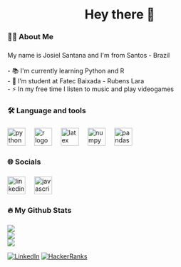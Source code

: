 <h1 align="center">Hey there 👋</h1>

###

<h3 align="left">👩‍💻  About Me</h3>

###

<p align="left">My name is Josiel Santana and I'm from Santos - Brazil<br><br>- 📚 I'm currently learning Python and R<br>- 📝 I’m student at Fatec Baixada - Rubens Lara<br>- ⚡ In my free time I listen to music and play videogames</p>

###

<h3 align="left">🛠 Language and tools</h3>

###

<div align="left">
  <img src="https://cdn.simpleicons.org/python/3776AB" height="40" alt="python logo"  />
  <img width="12" />
  <img src="https://skillicons.dev/icons?i=r" height="40" alt="r logo"  />
  <img width="12" />
  <img src="https://skillicons.dev/icons?i=latex" height="40" alt="latex logo"  />
  <img width="12" />
  <img src="https://cdn.simpleicons.org/numpy/013243" height="40" alt="numpy logo"  />
  <img width="12" />
  <img src="https://cdn.jsdelivr.net/gh/devicons/devicon/icons/pandas/pandas-original.svg" height="40" alt="pandas logo"  />
</div>

###

<h3 align="left">🌐 Socials</h3>

###

<div align="left">
  <a href='https://www.linkedin.com/in/josiel-santana/'><img src="https://i.imgur.com/ZeX5Cbf.png" height="40" alt="linkedin logo"  /></a>
  <img width="12" />
  <a href='https://www.hackerrank.com/josielsantana?hr_r=1'><img src="https://i.imgur.com/OM3L2ou.png" height="40" alt="javascript logo"  /></a>
</div>

###

<h3 align="left">🔥   My Github Stats</h3>

###

![](https://github-readme-stats.vercel.app/api?username=josielsantana&theme=default&hide_border=false&include_all_commits=true&count_private=false)<br/>
![](https://github-readme-streak-stats.herokuapp.com/?user=josielsantana&theme=default&hide_border=false)<br/>
![](https://github-readme-stats.vercel.app/api/top-langs/?username=josielsantana&theme=default&hide_border=false&include_all_commits=true&count_private=false&layout=compact)

[![LinkedIn](https://i.imgur.com/ZeX5Cbf.png)](https://www.linkedin.com/in/josiel-santana/) 
[![HackerRanks](https://i.imgur.com/OM3L2ou.png)](https://www.hackerrank.com/josielsantana?hr_r=1)
